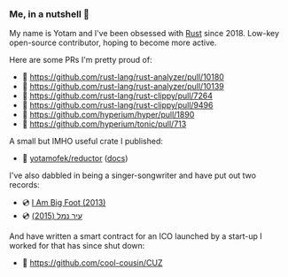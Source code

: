 ### Me, in a nutshell 🥜

My name is Yotam and I've been obsessed with [Rust](https://github.com/rust-lang/rust/) since 2018. Low-key open-source contributor, hoping to become more active.

Here are some PRs I'm pretty proud of:
- 🦞 https://github.com/rust-lang/rust-analyzer/pull/10180
- 🦞 https://github.com/rust-lang/rust-analyzer/pull/10139
- 🦞 https://github.com/rust-lang/rust-clippy/pull/7264
- 🦞 https://github.com/rust-lang/rust-clippy/pull/9496
- 🦞 https://github.com/hyperium/hyper/pull/1890
- 🦞 https://github.com/hyperium/tonic/pull/713

A small but IMHO useful crate I published:
- 🦞 [yotamofek/reductor](https://github.com/yotamofek/reductor) ([docs](https://docs.rs/reductor))

I've also dabbled in being a singer-songwriter and have put out two records:
- 💿 [I Am Big Foot (2013)](https://open.spotify.com/album/2LhcbU3GT7Xy0KsF3X93am)
- 💿 [עיר נמל (2015)](https://open.spotify.com/album/6kMLi3zAYfuEsh3v0z4AyW)

And have written a smart contract for an ICO launched by a start-up I worked for that has since shut down:
- 🤮 https://github.com/cool-cousin/CUZ

<!--
**yotamofek/yotamofek** is a ✨ _special_ ✨ repository because its `README.md` (this file) appears on your GitHub profile.

Here are some ideas to get you started:

- 🔭 I’m currently working on ...
- 🌱 I’m currently learning ...
- 👯 I’m looking to collaborate on ...
- 🤔 I’m looking for help with ...
- 💬 Ask me about ...
- 📫 How to reach me: ...
- 😄 Pronouns: ...
- ⚡ Fun fact: ...
-->

<!--
PRs:

- https://github.com/RustAudio/ogg/pull/27
- https://github.com/tikv/async-speed-limit/pull/4
- https://github.com/sequelize/sequelize/pull/4525
-->
